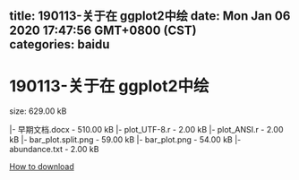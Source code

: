 
title: 190113-关于在 ggplot2中绘
date: Mon Jan 06 2020 17:47:56 GMT+0800 (CST)    
categories: baidu
---

# 190113-关于在 ggplot2中绘
size: 629.00 kB
 
 
|- 早期文档.docx - 510.00 kB
|- plot_UTF-8.r - 2.00 kB
|- plot_ANSI.r - 2.00 kB
|- bar_plot.split.png - 59.00 kB
|- bar_plot.png - 54.00 kB
|- abundance.txt - 2.00 kB

[How to download](https://bpcam.bemobtrk.com/go/2ceec3aa-1ca2-46d6-b9ff-aaa5c184517c?jno=274)